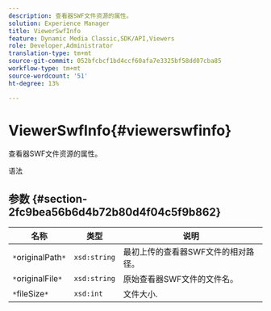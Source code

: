 ```yaml
---
description: 查看器SWF文件资源的属性。
solution: Experience Manager
title: ViewerSwfInfo
feature: Dynamic Media Classic,SDK/API,Viewers
role: Developer,Administrator
translation-type: tm+mt
source-git-commit: 052bfcbcf1bd4ccf60afa7e3325bf58dd07cba85
workflow-type: tm+mt
source-wordcount: '51'
ht-degree: 13%

---
```



# ViewerSwfInfo{#viewerswfinfo}

查看器SWF文件资源的属性。

语法

## 参数 {#section-2fc9bea56b6d4b72b80d4f04c5f9b862}

| 名称 | 类型 | 说明 |
|---|---|---|
| `*`originalPath`*` | `xsd:string` | 最初上传的查看器SWF文件的相对路径。 |
| `*`originalFile`*` | `xsd:string` | 原始查看器SWF文件的文件名。 |
| `*`fileSize`*` | `xsd:int` | 文件大小. |


